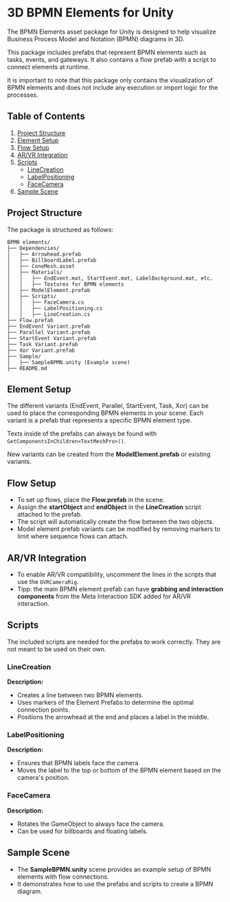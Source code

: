 # 3D BPMN Elements for Unity

The BPMN Elements asset package for Unity is designed to help visualize Business Process Model and Notation (BPMN) diagrams in 3D.

This package includes prefabs that represent BPMN elements such as tasks, events, and gateways. It also contains a flow prefab with a script to connect elements at runtime.

It is important to note that this package only contains the visualization of BPMN elements and does not include any execution or import logic for the processes.

## Table of Contents
1. [Project Structure](#project-structure)
2. [Element Setup](#element-setup)
3. [Flow Setup](#flow-setup)
4. [AR/VR Integration](#arvr-integration)
5. [Scripts](#scripts)
    - [LineCreation](#linecreation)
    - [LabelPositioning](#labelpositioning)
    - [FaceCamera](#facecamera)
6. [Sample Scene](#sample-scene)

## Project Structure
The package is structured as follows:

```
BPMN elements/
├── Dependencies/
│   ├── Arrowhead.prefab
│   ├── BillboardLabel.prefab
│   ├── ConeMesh.asset
│   ├── Materials/
│   │   ├── EndEvent.mat, StartEvent.mat, LabelBackground.mat, etc.
│   │   ├── Textures for BPMN elements
│   ├── ModelElement.prefab
│   ├── Scripts/
│   │   ├── FaceCamera.cs
│   │   ├── LabelPositioning.cs
│   │   ├── LineCreation.cs
├── Flow.prefab
├── EndEvent Variant.prefab
├── Parallel Variant.prefab
├── StartEvent Variant.prefab
├── Task Variant.prefab
├── Xor Variant.prefab
├── Sample/
│   ├── SampleBPMN.unity (Example scene)
├── README.md
```

## Element Setup

The different variants (EndEvent, Parallel, StartEvent, Task, Xor) can be used to place the corresponding BPMN elements in your scene. Each variant is a prefab that represents a specific BPMN element type.

Texts inside of the prefabs can always be found with `GetComponentsInChildren<TextMeshPro>()`.

New variants can be created from the **ModelElement.prefab** or existing variants.

## Flow Setup
- To set up flows, place the **Flow.prefab** in the scene.
- Assign the **startObject** and **endObject** in the **LineCreation** script attached to the prefab.
- The script will automatically create the flow between the two objects.
- Model element prefab variants can be modified by removing markers to limit where sequence flows can attach.

## AR/VR Integration
- To enable AR/VR compatibility, uncomment the lines in the scripts that use the `OVRCameraRig`.
- Tipp: the main BPMN element prefab can have **grabbing and interaction components** from the Meta Interaction SDK added for AR/VR interaction.

## Scripts

The included scripts are needed for the prefabs to work correctly. They are not meant to be used on their own.

### LineCreation
**Description:**
- Creates a line between two BPMN elements.
- Uses markers of the Element Prefabs to determine the optimal connection points.
- Positions the arrowhead at the end and places a label in the middle.

### LabelPositioning
**Description:**
- Ensures that BPMN labels face the camera.
- Moves the label to the top or bottom of the BPMN element based on the camera's position.

### FaceCamera
**Description:**
- Rotates the GameObject to always face the camera.
- Can be used for billboards and floating labels.

## Sample Scene
- The **SampleBPMN.unity** scene provides an example setup of BPMN elements with flow connections.
- It demonstrates how to use the prefabs and scripts to create a BPMN diagram.
